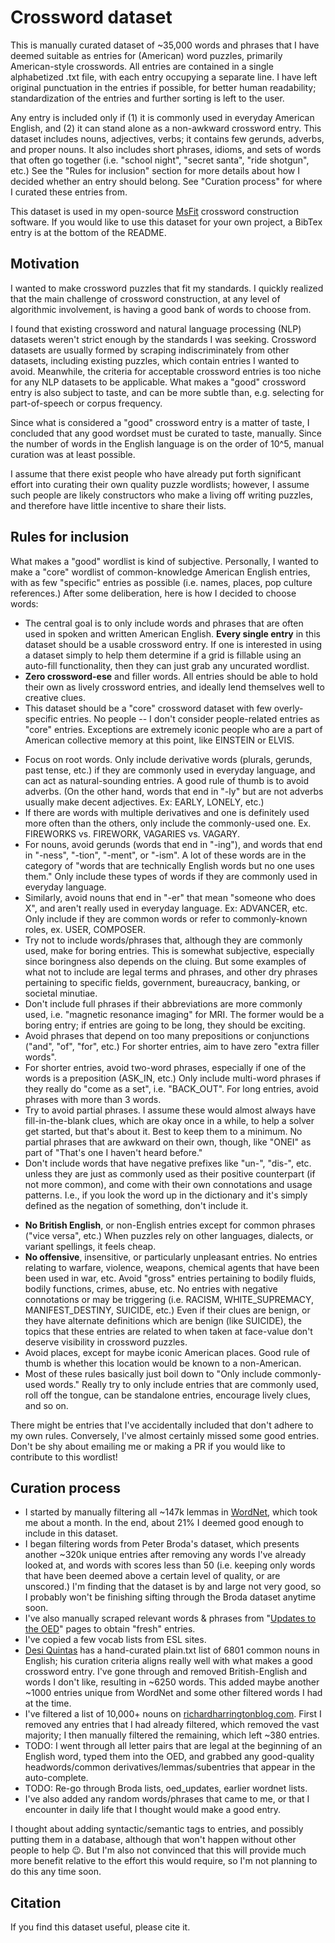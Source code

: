 # Crossword dataset
This is manually curated dataset of \~35,000 words and phrases that I have deemed suitable as entries for (American) word puzzles, primarily American-style crosswords. All entries are contained in a single alphabetized .txt file, with each entry occupying a separate line. I have left original punctuation in the entries if possible, for better human readability; standardization of the entries and further sorting is left to the user.

Any entry is included only if (1) it is commonly used in everyday American English, and (2) it can stand alone as a non-awkward crossword entry. This dataset includes nouns, adjectives, verbs; it contains few gerunds, adverbs, and proper nouns. It also includes short phrases, idioms, and sets of words that often go together (i.e. "school night", "secret santa", "ride shotgun", etc.) See the "Rules for inclusion" section for more details about how I decided whether an entry should belong. See "Curation process" for where I curated these entries from.

This dataset is used in my open-source [MsFit]() crossword construction software. If you would like to use this dataset for your own project, a BibTex entry is at the bottom of the README.

## Motivation
I wanted to make crossword puzzles that fit my standards. I quickly realized that the main challenge of crossword construction, at any level of algorithmic involvement, is having a good bank of words to choose from. <!-- Most of the demand for human crossword constructors, after supplying any theme entries, seems to just be guiding construction towards having quality fills.-->

I found that existing crossword and natural language processing (NLP) datasets weren't strict enough by the standards I was seeking. Crossword datasets are usually formed by scraping indiscriminately from other datasets, including existing puzzles, which contain entries I wanted to avoid. Meanwhile, the criteria for acceptable crossword entries is too niche for any NLP datasets to be applicable. What makes a "good" crossword entry is also subject to taste, and can be more subtle than, e.g. selecting for part-of-speech or corpus frequency.

Since what is considered a "good" crossword entry is a matter of taste, I concluded that any good wordset must be curated to taste, manually. Since the number of words in the English language is on the order of 10^5, manual curation was at least possible. 

I assume that there exist people who have already put forth significant effort into curating their own quality puzzle wordlists; however, I assume such people are likely constructors who make a living off writing puzzles, and therefore have little incentive to share their lists. <!-- (Software/tools in the crossword community in general seems to be weirdly proprietary. Sharing doesn't seem to be in the culture.) -->

## Rules for inclusion
What makes a "good" wordlist is kind of subjective. Personally, I wanted to make a "core" wordlist of common-knowledge American English entries, with as few "specific" entries as possible (i.e. names, places, pop culture references.) After some deliberation, here is how I decided to choose words:

* The central goal is to only include words and phrases that are often used in spoken and written American English. **Every single entry** in this dataset should be a usable crossword entry. If one is interested in using a dataset simply to help them determine if a grid is fillable using an auto-fill functionality, then they can just grab any uncurated wordlist. 
* **Zero crossword-ese** and filler words. All entries should be able to hold their own as lively crossword entries, and ideally lend themselves well to creative clues.
* This dataset should be a "core" crossword dataset with few overly-specific entries. No people -- I don't consider people-related entries as "core" entries. Exceptions are extremely iconic people who are a part of American collective memory at this point, like EINSTEIN or ELVIS.
<!-- * The general ranking of parts of speech is: noun > verb > adjective > adverb > prepositions > article > conjunction > pronouns. -->
* Focus on root words. Only include derivative words (plurals, gerunds, past tense, etc.) if they are commonly used in everyday language, and can act as natural-sounding entries. A good rule of thumb is to avoid adverbs. (On the other hand, words that end in "-ly" but are not adverbs usually make decent adjectives. Ex: EARLY, LONELY, etc.)
* If there are words with multiple derivatives and one is definitely used more often than the others, only include the commonly-used one. Ex. FIREWORKS vs. FIREWORK, VAGARIES vs. VAGARY.
* For nouns, avoid gerunds (words that end in "-ing"), and words that end in "-ness", "-tion", "-ment", or "-ism". A lot of these words are in the category of "words that are technically English words but no one uses them." Only include these types of words if they are commonly used in everyday language.
* Similarly, avoid nouns that end in "-er" that mean "someone who does X", and aren't really used in everyday language. Ex: ADVANCER, etc. Only include if they are common words or refer to commonly-known roles, ex. USER, COMPOSER.
* Try not to include words/phrases that, although they are commonly used, make for boring entries. This is somewhat subjective, especially since boringness also depends on the cluing. But some examples of what not to include are legal terms and phrases, and other dry phrases pertaining to specific fields, government, bureaucracy, banking, or societal minutiae.
* Don't include full phrases if their abbreviations are more commonly used, i.e. "magnetic resonance imaging" for MRI. The former would be a boring entry; if entries are going to be long, they should be exciting.
* Avoid phrases that depend on too many prepositions or conjunctions ("and", "of", "for", etc.) For shorter entries, aim to have zero "extra filler words". 
* For shorter entries, avoid two-word phrases, especially if one of the words is a preposition (ASK_IN, etc.) Only include multi-word phrases if they really do "come as a set", i.e. "BACK_OUT". For long entries, avoid phrases with more than 3 words.
* Try to avoid partial phrases. I assume these would almost always have fill-in-the-blank clues, which are okay once in a while, to help a solver get started, but that's about it. Best to keep them to a minimum. No partial phrases that are awkward on their own, though, like "ONEI" as part of "That's one I haven't heard before."
* Don't include words that have negative prefixes like "un-", "dis-", etc. unless they are just as commonly used as their positive counterpart (if not more common), and come with their own connotations and usage patterns. I.e., if you look the word up in the dictionary and it's simply defined as the negation of something, don't include it.
<!--* Similarly, try not to include words whose meanings are too evident from their components, such as "southbound." It would be hard to come up with clues. -->
* **No British English**, or non-English entries except for common phrases ("vice versa", etc.) When puzzles rely on other languages, dialects, or variant spellings, it feels cheap.
* **No offensive**, insensitive, or particularly unpleasant entries. No entries relating to warfare, violence, weapons, chemical agents that have been been used in war, etc. Avoid "gross" entries pertaining to bodily fluids, bodily functions, crimes, abuse, etc. No entries with negative connotations or may be triggering (i.e. RACISM, WHITE_SUPREMACY, MANIFEST_DESTINY, SUICIDE, etc.) Even if their clues are benign, or they have alternate definitions which are benign (like SUICIDE), the topics that these entries are related to when taken at face-value don't deserve visibility in crossword puzzles. 
* Avoid places, except for maybe iconic American places. Good rule of thumb is whether this location would be known to a non-American.
* Most of these rules basically just boil down to "Only include commonly-used words." Really try to only include entries that are commonly used, roll off the tongue, can be standalone entries, encourage lively clues, and so on.

There might be entries that I've accidentally included that don't adhere to my own rules. Conversely, I've almost certainly missed some good entries. Don't be shy about emailing me or making a PR if you would like to contribute to this wordlist!

## Curation process
* I started by manually filtering all \~147k lemmas in [WordNet](https://wordnet.princeton.edu/), which took me about a month. In the end, about 21% I deemed good enough to include in this dataset. 
* I began filtering words from Peter Broda's dataset, which presents another \~320k unique entries after removing any words I've already looked at, and words with scores less than 50 (i.e. keeping only words that have been deemed above a certain level of quality, or are unscored.) I'm finding that the dataset is by and large not very good, so I probably won't be finishing sifting through the Broda dataset anytime soon.
* I've also manually scraped relevant words & phrases from "[Updates to the OED](https://public.oed.com/updates/)" pages to obtain "fresh" entries.
* I've copied a few vocab lists from ESL sites. 
* [Desi Quintas](http://www.desiquintans.com/nounlist) has a hand-curated plain.txt list of 6801 common nouns in English; his curation criteria aligns really well with what makes a good crossword entry. I've gone through and removed British-English and words I don't like, resulting in \~6250 words. This added maybe another \~1000 entries unique from WordNet and some other filtered words I had at the time.
* I've filtered a list of 10,000+ nouns on [richardharringtonblog.com](https://richardharringtonblog.com/list-of-nouns). First I removed any entries that I had already filtered, which removed the vast majority; I then manually filtered the remaining, which left \~380 entries.
* TODO: I went through all letter pairs that are legal at the beginning of an English word, typed them into the OED, and grabbed any good-quality headwords/common derivatives/lemmas/subentries that appear in the auto-complete.
* TODO: Re-go through Broda lists, oed_updates, earlier wordnet lists.
* I've also added any random words/phrases that came to me, or that I encounter in daily life that I thought would make a good entry.

I thought about adding syntactic/semantic tags to entries, and possibly putting them in a database, although that won't happen without other people to help :wink:. But I'm also not convinced that this will provide much more benefit relative to the effort this would require, so I'm not planning to do this any time soon.

## Citation
If you find this dataset useful, please cite it.